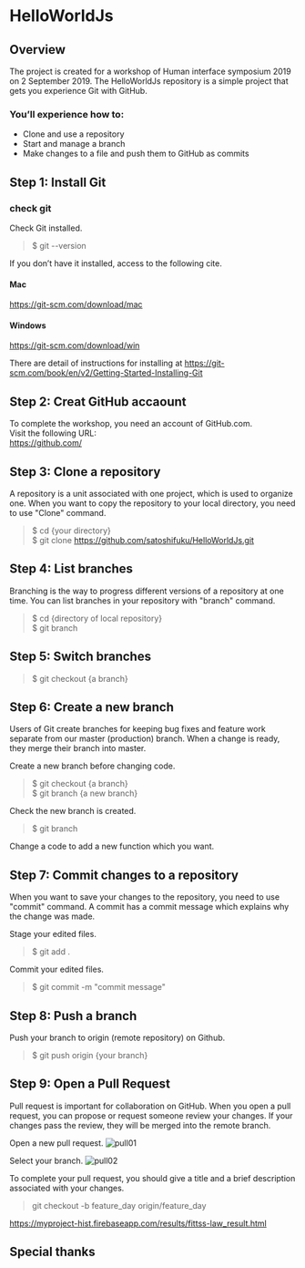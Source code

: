 # HelloWorldJs

## Overview
The project is created for a workshop of Human interface symposium 2019 on 2 September 2019.
The HelloWorldJs repository is a simple project that gets you experience Git with GitHub.


### You’ll experience how to:

- Clone and use a repository  
- Start and manage a branch  
- Make changes to a file and push them to GitHub as commits  

## Step 1: Install Git

### check git

Check Git installed.

> $ git --version

If you don’t have it installed, access to the following cite.

#### Mac
https://git-scm.com/download/mac

#### Windows
https://git-scm.com/download/win


There are detail of instructions for installing at https://git-scm.com/book/en/v2/Getting-Started-Installing-Git


## Step 2: Creat GitHub accaount 

To complete the workshop, you need an account of GitHub.com.   
Visit the following URL:  
https://github.com/

## Step 3: Clone a repository 
A repository is a unit associated with one project, which is used to organize one.
When you want to copy the repository to your local directory, you need to use "Clone" command.

> $ cd {your directory}  
> $ git clone https://github.com/satoshifuku/HelloWorldJs.git

## Step 4: List branches 

Branching is the way to progress different versions of a repository at one time.
You can list branches in your repository with "branch" command.

> $ cd {directory of local repository}  
> $ git branch 

## Step 5: Switch branches

> $ git checkout {a branch}

## Step 6: Create a new branch

Users of Git create branches for keeping bug fixes and feature work separate from our master (production) branch. 
When a change is ready, they merge their branch into master.

Create a new branch before changing code.

> $ git checkout {a branch}  
> $ git branch {a new branch}

Check the new branch is created.
> $ git branch

Change a code to add a new function which you want.

## Step 7: Commit changes to a repository

When you want to save your changes to the repository, you need to use "commit" command.
A commit has a commit message which explains why the change was made. 

Stage your edited files.
> $ git add .

Commit your edited files.
> $ git commit -m "commit message"


## Step 8: Push a branch

Push your branch to origin (remote repository) on Github.
> $ git push origin {your branch}

## Step 9: Open a Pull Request

Pull request is important for collaboration on GitHub.
When you open a pull request, you can propose or request someone review your changes.
If your changes pass the review, they will be merged into the remote branch.

Open a new pull request.
![pull01](https://user-images.githubusercontent.com/8034356/64072119-6fa12980-ccc4-11e9-9221-2e0adebceec9.png)

Select your branch.
![pull02](https://user-images.githubusercontent.com/8034356/64072192-a297ed00-ccc5-11e9-9eab-aeea42c9068f.png)

To complete your pull request, you should give a title and a brief description associated with your changes.


> git checkout -b feature_day origin/feature_day

https://myproject-hist.firebaseapp.com/results/fittss-law_result.html
## Special thanks
